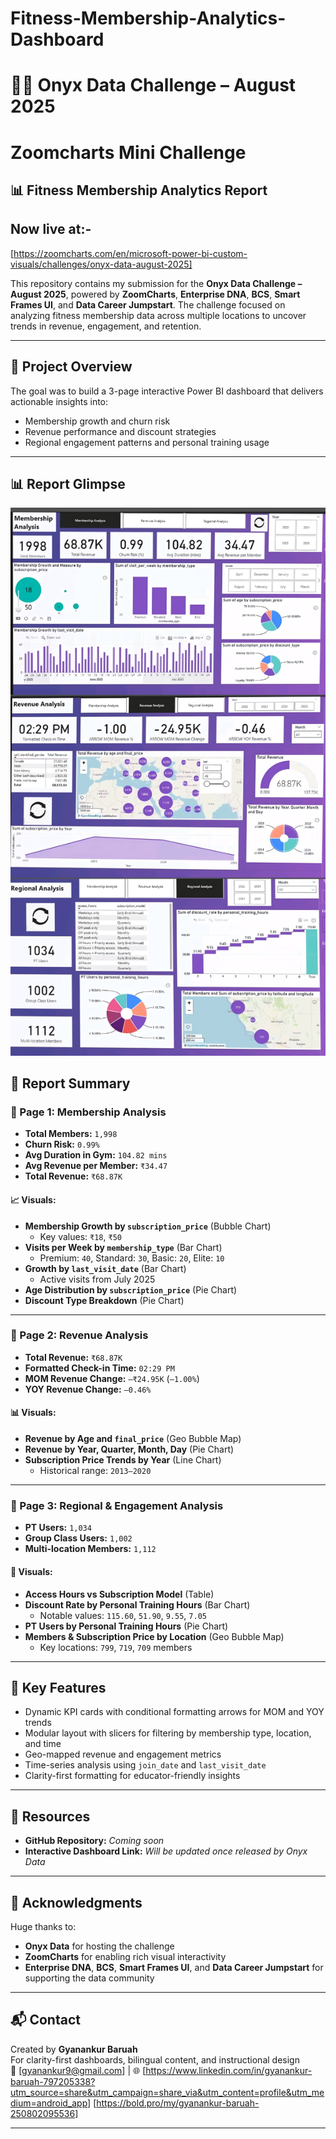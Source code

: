 # Fitness-Membership-Analytics-Dashboard

# 🏋️‍♂️ Onyx Data Challenge – August 2025  
# Zoomcharts Mini Challenge
## 📊 Fitness Membership Analytics Report

## Now live at:-

[https://zoomcharts.com/en/microsoft-power-bi-custom-visuals/challenges/onyx-data-august-2025]

This repository contains my submission for the **Onyx Data Challenge – August 2025**, powered by **ZoomCharts**, **Enterprise DNA**, **BCS**, **Smart Frames UI**, and **Data Career Jumpstart**. The challenge focused on analyzing fitness membership data across multiple locations to uncover trends in revenue, engagement, and retention.

---

## 📌 Project Overview

The goal was to build a 3-page interactive Power BI dashboard that delivers actionable insights into:

- Membership growth and churn risk
- Revenue performance and discount strategies
- Regional engagement patterns and personal training usage

---

## 📊 Report Glimpse

![Fitness Membership Analytics Dashboard](1000083865-Picsart-AiImageEnhancer.jpg)

## 📄 Report Summary

### 🔹 Page 1: Membership Analysis

- **Total Members:** `1,998`
- **Churn Risk:** `0.99%`
- **Avg Duration in Gym:** `104.82 mins`
- **Avg Revenue per Member:** `₹34.47`
- **Total Revenue:** `₹68.87K`

#### 📈 Visuals:
- **Membership Growth by `subscription_price`** (Bubble Chart)
  - Key values: `₹18`, `₹50`
- **Visits per Week by `membership_type`** (Bar Chart)
  - Premium: `40`, Standard: `30`, Basic: `20`, Elite: `10`
- **Growth by `last_visit_date`** (Bar Chart)
  - Active visits from July 2025
- **Age Distribution by `subscription_price`** (Pie Chart)
- **Discount Type Breakdown** (Pie Chart)

---

### 🔹 Page 2: Revenue Analysis

- **Total Revenue:** `₹68.87K`
- **Formatted Check-in Time:** `02:29 PM`
- **MOM Revenue Change:** `–₹24.95K` (`–1.00%`)
- **YOY Revenue Change:** `–0.46%`

#### 📊 Visuals:
- **Revenue by Age and `final_price`** (Geo Bubble Map)
- **Revenue by Year, Quarter, Month, Day** (Pie Chart)
- **Subscription Price Trends by Year** (Line Chart)
  - Historical range: `2013–2020`

---

### 🔹 Page 3: Regional & Engagement Analysis

- **PT Users:** `1,034`
- **Group Class Users:** `1,002`
- **Multi-location Members:** `1,112`

#### 📍 Visuals:
- **Access Hours vs Subscription Model** (Table)
- **Discount Rate by Personal Training Hours** (Bar Chart)
  - Notable values: `115.60`, `51.90`, `9.55`, `7.05`
- **PT Users by Personal Training Hours** (Pie Chart)
- **Members & Subscription Price by Location** (Geo Bubble Map)
  - Key locations: `799`, `719`, `709` members

---

## 🧠 Key Features

- Dynamic KPI cards with conditional formatting arrows for MOM and YOY trends
- Modular layout with slicers for filtering by membership type, location, and time
- Geo-mapped revenue and engagement metrics
- Time-series analysis using `join_date` and `last_visit_date`
- Clarity-first formatting for educator-friendly insights

---

## 🔗 Resources

- **GitHub Repository:** _Coming soon_
- **Interactive Dashboard Link:** _Will be updated once released by Onyx Data_

---

## 🙏 Acknowledgments

Huge thanks to:
- **Onyx Data** for hosting the challenge  
- **ZoomCharts** for enabling rich visual interactivity  
- **Enterprise DNA**, **BCS**, **Smart Frames UI**, and **Data Career Jumpstart** for supporting the data community

---

## 📬 Contact

Created by **Gyanankur Baruah**  
For clarity-first dashboards, bilingual content, and instructional design  
📧 [gyanankur9@gmail.com] | 🌐 [https://www.linkedin.com/in/gyanankur-baruah-797205338?utm_source=share&utm_campaign=share_via&utm_content=profile&utm_medium=android_app] [https://bold.pro/my/gyanankur-baruah-250802095536]

---
